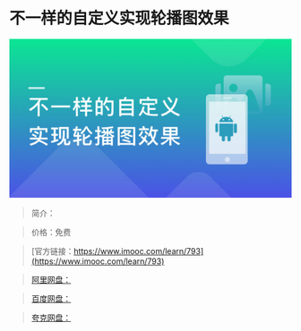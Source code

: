 # 不一样的自定义实现轮播图效果

![img](../../assets/5fe442f80001898405400304.jpg)

> 简介：

> 价格：免费

> [官方链接：https://www.imooc.com/learn/793](https://www.imooc.com/learn/793)

> [阿里网盘：]()

> [百度网盘：]()

> [夸克网盘：]()
